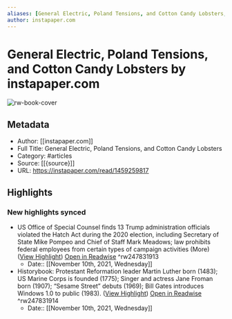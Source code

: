 ```yaml
---
aliases: [General Electric, Poland Tensions, and Cotton Candy Lobsters, General Electric, Poland Tensions, and Cotton Candy Lobsters]
author: instapaper.com
---
```

# General Electric, Poland Tensions, and Cotton Candy Lobsters by instapaper.com

![rw-book-cover](https://readwise-assets.s3.amazonaws.com/static/images/article1.be68295a7e40.png)

## Metadata
- Author: [[instapaper.com]]
- Full Title: General Electric, Poland Tensions, and Cotton Candy Lobsters
- Category: #articles
- Source: [[{source}]]
- URL: https://instapaper.com/read/1459259817

## Highlights
### New highlights synced
- US Office of Special Counsel finds 13 Trump administration officials violated the Hatch Act during the 2020 election, including Secretary of State Mike Pompeo and Chief of Staff Mark Meadows; law prohibits federal employees from certain types of campaign activities (More) ([View Highlight](https://instapaper.com/read/1459259817/17953286)) [Open in Readwise](https://readwise.io/open/247831913) ^rw247831913
    - Date:: [[November 10th, 2021, Wednesday]]
- Historybook: Protestant Reformation leader Martin Luther born (1483); US Marine Corps is founded (1775); Singer and actress Jane Froman born (1907); “Sesame Street” debuts (1969); Bill Gates introduces Windows 1.0 to public (1983). ([View Highlight](https://instapaper.com/read/1459259817/17953287)) [Open in Readwise](https://readwise.io/open/247831914) ^rw247831914
    - Date:: [[November 10th, 2021, Wednesday]]
